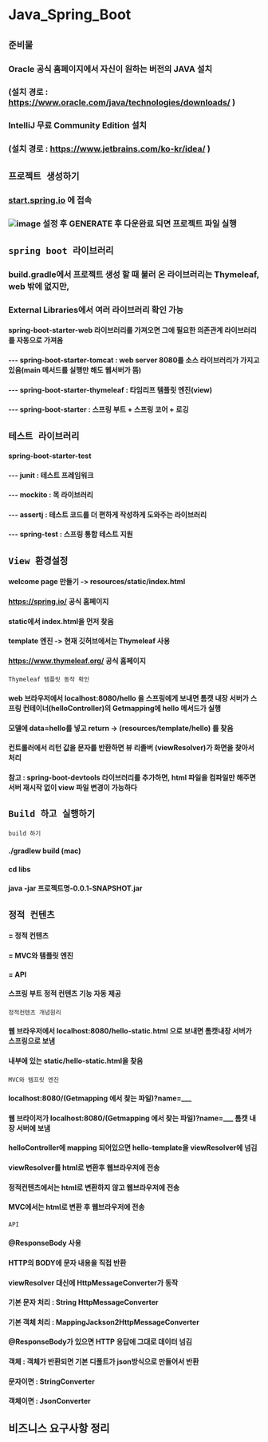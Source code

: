 # Java_Spring_Boot

## ```준비물```
### Oracle 공식 홈페이지에서 자신이 원하는 버전의 JAVA 설치
### (설치 경로 : https://www.oracle.com/java/technologies/downloads/ )

### IntelliJ 무료 Community Edition 설치
### (설치 경로 : https://www.jetbrains.com/ko-kr/idea/ )

##
## ```프로젝트 생성하기```
### [start.spring.io](https://start.spring.io/) 에 접속
### ![image](https://user-images.githubusercontent.com/121095166/209137026-f9c49cd1-d2c0-4b69-94f8-db703329884e.png) 설정 후 GENERATE 후 다운완료 되면 프로젝트 파일 실행

##
## ```spring boot 라이브러리```
### build.gradle에서 프로젝트 생성 할 때 불러 온 라이브러리는 Thymeleaf, web 밖에 없지만,
### External Libraries에서 여러 라이브러리 확인 가능
#### spring-boot-starter-web 라이브러리를 가져오면 그에 필요한 의존관계 라이브러리를 자동으로 가져옴
#### --- spring-boot-starter-tomcat : web server 8080를 소스 라이브러리가 가지고 있음(main 메서드를 실행만 해도 웹서버가 뜸)
#### --- spring-boot-starter-thymeleaf : 타임리프 템플릿 엔진(view)
#### --- spring-boot-starter : 스프링 부트 + 스프링 코어 + 로깅

##
## ```테스트 라이브러리```
#### spring-boot-starter-test
####    --- junit : 테스트 프레임워크
####    --- mockito : 목 라이브러리
####    --- assertj : 테스트 코드를 더 편하게 작성하게 도와주는 라이브러리
####    --- spring-test : 스프링 통합 테스트 지원

##
## ```View 환경설정```
#### welcome page 만들기 -> resources/static/index.html
#### https://spring.io/ 공식 홈페이지
#### static에서 index.html을 먼저 찾음
#### template 엔진 -> 현재 깃허브에서는 Thymeleaf 사용
#### https://www.thymeleaf.org/ 공식 홈페이지


```Thymeleaf 템플릿 동작 확인```
#### web 브라우저에서 localhost:8080/hello 을 스프링에게 보내면 톰캣 내장 서버가 스프링 컨테이너(helloController)의 Getmapping에 hello 메서드가 실행
#### 모델에 data=hello를 넣고 return -> (resources/template/hello) 를 찾음
#### 컨트롤러에서 리턴 값을 문자를 반환하면 뷰 리졸버 (viewResolver)가 화면을 찾아서 처리

####  참고 : spring-boot-devtools 라이브러리를 추가하면, html 파일을 컴파일만 해주면 서버 재시작 없이 view 파일 변경이 가능하다

##
## ```Build 하고 실행하기```
```build 하기```
#### ./gradlew build (mac)
#### cd libs
#### java -jar 프로젝트명-0.0.1-SNAPSHOT.jar

##
## ```정적 컨텐츠```
#### = 정적 컨텐츠
#### = MVC와 템플릿 엔진
#### = API
#### 스프링 부트 정적 컨텐츠 기능 자동 제공
```정적컨텐츠 개념원리```
#### 웹 브라우저에서 localhost:8080/hello-static.html 으로 보내면 톰캣내장 서버가 스프링으로 보냄
#### 내부에 있는 static/hello-static.html을 찾음

```MVC와 템프릿 엔진```
#### localhost:8080/(Getmapping 에서 찾는 파일)?name=___

#### 웹 브라이저가 localhost:8080/(Getmapping 에서 찾는 파일)?name=___ 톰캣 내장 서버에 보냄
#### helloController에 mapping 되어있으면 hello-template을 viewResolver에 넘김
#### viewResolver를 html로 변환후 웹브라우저에 전송

#### 정적컨텐츠에서는 html로 변환하지 않고 웹브라우저에 전송
#### MVC에서는 html로 변환 후 웹브라우저에 전송

```API```
#### @ResponseBody 사용
#### HTTP의 BODY에 문자 내용을 직접 반환
#### viewResolver 대신에 HttpMessageConverter가 동작
#### 기본 문자 처리 : String HttpMessageConverter
#### 기본 객체 처리 : MappingJackson2HttpMessageConverter

#### @ResponseBody가 있으면 HTTP 응답에 그대로 데이터 넘김
#### 객체 : 객체가 반환되면 기본 디폴트가 json방식으로 만들어서 반환

#### 문자이면 : StringConverter
#### 객체이면 : JsonConverter

##
## 비즈니스 요구사항 정리
#### 

